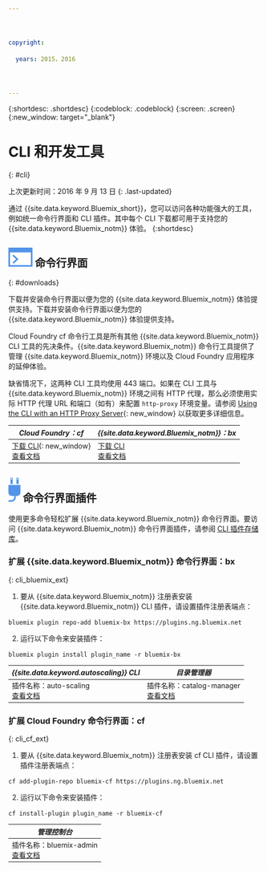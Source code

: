 ```yaml
---

 

copyright:

  years: 2015，2016

 

---
```


{:shortdesc: .shortdesc}
{:codeblock: .codeblock}
{:screen: .screen}
{:new_window: target="_blank"}

# CLI 和开发工具
{: #cli}

上次更新时间：2016 年 9 月 13 日
{: .last-updated}

通过 {{site.data.keyword.Bluemix_short}}，您可以访问各种功能强大的工具，例如统一命令行界面和 CLI 插件。其中每个 CLI 下载都可用于支持您的 {{site.data.keyword.Bluemix_notm}} 体验。
{:shortdesc}

## ![](./images/CLI.svg) 命令行界面
{: #downloads}

下载并安装命令行界面以便为您的 {{site.data.keyword.Bluemix_notm}} 体验提供支持。下载并安装命令行界面以便为您的 {{site.data.keyword.Bluemix_notm}} 体验提供支持。 

Cloud Foundry cf 命令行工具是所有其他 {{site.data.keyword.Bluemix_notm}} CLI 工具的先决条件。{{site.data.keyword.Bluemix_notm}} 命令行工具提供了管理 {{site.data.keyword.Bluemix_notm}} 环境以及 Cloud Foundry 应用程序的延伸体验。
 

缺省情况下，这两种 CLI 工具均使用 443 端口。如果在 CLI 工具与 {{site.data.keyword.Bluemix_notm}} 环境之间有 HTTP 代理，那么必须使用实际 HTTP 代理 URL 和端口（如有）来配置 `http-proxy` 环境变量。请参阅 [Using the CLI with an HTTP Proxy Server](http://docs.cloudfoundry.org/cf-cli/http-proxy.html){: new_window} 以获取更多详细信息。

|  *Cloud Foundry：cf* | *{{site.data.keyword.Bluemix_notm}}：bx* |
|---------------------|---------------|
| [下载 CLI](https://github.com/cloudfoundry/cli/releases){: new_window}<br> [查看文档](./reference/cfcommands/index.html) | [下载 CLI](http://clis.ng.bluemix.net/)<br> [查看文档](./reference/bluemix_cli/index.html)| 


## ![](./images/CLI_Plugin.svg) 命令行界面插件

使用更多命令轻松扩展 {{site.data.keyword.Bluemix_notm}} 命令行界面。要访问 {{site.data.keyword.Bluemix_notm}} 命令行界面插件，请参阅 [ CLI 插件存储库](https://plugins.ng.bluemix.net/)。

### 扩展 {{site.data.keyword.Bluemix_notm}} 命令行界面：bx
{: cli_bluemix_ext}

1. 要从 {{site.data.keyword.Bluemix_notm}} 注册表安装 {{site.data.keyword.Bluemix_notm}} CLI 插件，请设置插件注册表端点：
```
bluemix plugin repo-add bluemix-bx https://plugins.ng.bluemix.net
```
2. 运行以下命令来安装插件：
```
bluemix plugin install plugin_name -r bluemix-bx
```

| *{{site.data.keyword.autoscaling}} CLI* | *目录管理器*  |
|-----|-----|
| 插件名称：auto-scaling<br> [查看文档](./plugins/auto-scaling/index.html) | 插件名称：catalog-manager<br> [查看文档](./plugins/catalogmanager/index.html) |



### 扩展 Cloud Foundry 命令行界面：cf
{: cli_cf_ext}

1. 要从 {{site.data.keyword.Bluemix_notm}} 注册表安装 cf CLI 插件，请设置插件注册表端点：
```
cf add-plugin-repo bluemix-cf https://plugins.ng.bluemix.net
```
2. 运行以下命令来安装插件：
```
cf install-plugin plugin_name -r bluemix-cf
```

| *管理控制台* | 
|-----------------|
|  插件名称：bluemix-admin<br> [查看文档](../cli/plugins/bluemix_admin/index.html) | 



<!-- View docs link for bluemix-admin plug-in cannot go live until December time frame. Check in with Michelle -->

